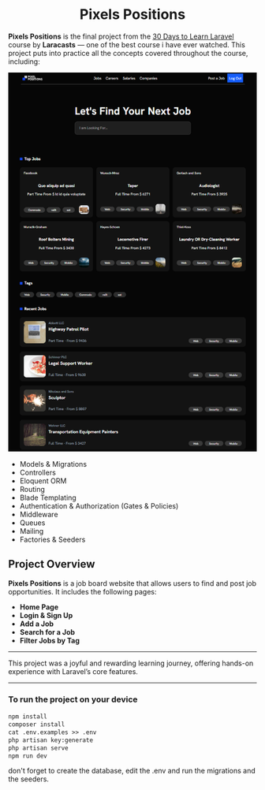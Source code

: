 # <center>Pixels Positions</center>

**Pixels Positions** is the final project from the [30 Days to Learn Laravel](https://www.youtube.com/playlist?list=PL3VM-unCzF8hy47mt9-chowaHNjfkuEVz) course by **Laracasts** — one of the best course i have ever watched.
This project puts into practice all the concepts covered throughout the course, including:

<img src="ProjectPreview.png" alt="project previeww"/>

- Models & Migrations
- Controllers
- Eloquent ORM
- Routing
- Blade Templating
- Authentication & Authorization (Gates & Policies)
- Middleware
- Queues
- Mailing
- Factories & Seeders

## Project Overview

**Pixels Positions** is a job board website that allows users to find and post job opportunities. It includes the following pages:

- **Home Page**
- **Login & Sign Up**
- **Add a Job**
- **Search for a Job**
- **Filter Jobs by Tag**

---

This project was a joyful and rewarding learning journey, offering hands-on experience with Laravel’s core features.

---

### To run the project on your device

```
npm install
composer install
cat .env.examples >> .env
php artisan key:generate
php artisan serve
npm run dev
```

don't forget to create the database, edit the .env and run the migrations and the seeders.
